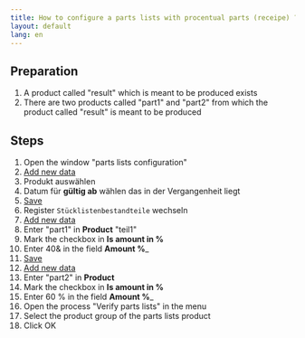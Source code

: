```yaml
---
title: How to configure a parts lists with procentual parts (receipe) ?
layout: default
lang: en
---
```

## Preparation
1. A product called "result" which is meant to be produced exists
1. There are two products called "part1" and "part2" from which the product called "result" is meant to be produced


## Steps
1. Open the window "parts lists configuration" 
1. [Add new data](How_to_add_new_data)
1. Produkt auswählen
1. Datum für __gültig ab__ wählen das in der Vergangenheit liegt
1. [Save](How_to_add_new_data)
1. Register `Stücklistenbestandteile` wechseln
1. [Add new data](How_to_add_new_data)
1. Enter "part1" in __Product__ "teil1" 
1. Mark the checkbox in __Is amount in %__
1. Enter 40& in the field __Amount %___ 
1. [Save](Wie_lege_ich_einen_neuen_datensatz_an)
1. [Add new data](How_to_define_new_data)
1. Enter "part2" in __Product__ 
1. Mark the checkbox in __Is amount in %__
1. Enter 60 % in the field __Amount %___ 
1. Open the process "Verify parts lists" in the menu
1. Select the product group of the parts lists product 
1. Click OK

